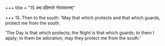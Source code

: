 +++
title = "15 अथ दक्षिणतो गोपायमानम्"

+++
15. Then to the south: 'May that which protects and that which guards, protect me from the south.

'The Day is that which protects; the Night is that which guards; to them I apply; to them be adoration; may they protect me from the south.'
